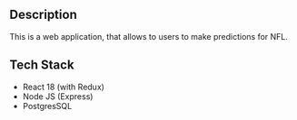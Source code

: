 ﻿## Description
This is a web application, that allows to users to make predictions for NFL.

## Tech Stack

* React 18 (with Redux)
* Node JS (Express)
* PostgresSQL